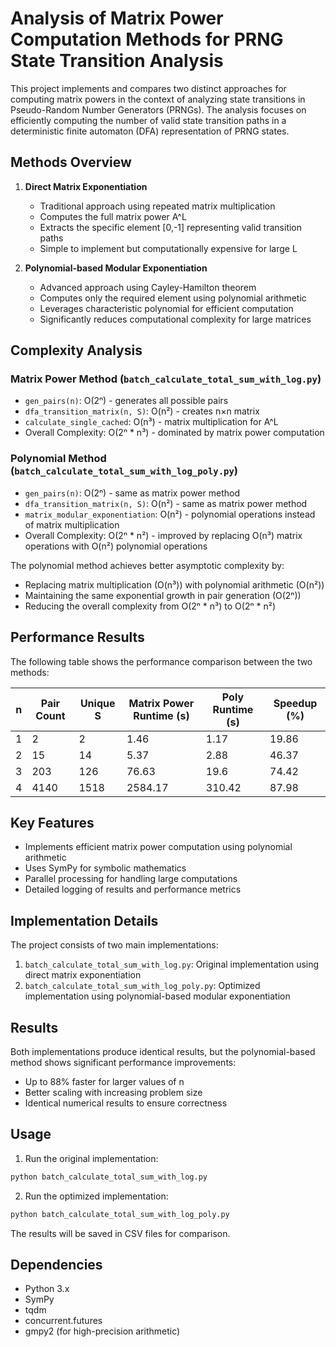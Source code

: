 # Analysis of Matrix Power Computation Methods for PRNG State Transition Analysis

This project implements and compares two distinct approaches for computing matrix powers in the context of analyzing state transitions in Pseudo-Random Number Generators (PRNGs). The analysis focuses on efficiently computing the number of valid state transition paths in a deterministic finite automaton (DFA) representation of PRNG states.

## Methods Overview

1. **Direct Matrix Exponentiation**
   - Traditional approach using repeated matrix multiplication
   - Computes the full matrix power A^L
   - Extracts the specific element [0,-1] representing valid transition paths
   - Simple to implement but computationally expensive for large L

2. **Polynomial-based Modular Exponentiation**
   - Advanced approach using Cayley-Hamilton theorem
   - Computes only the required element using polynomial arithmetic
   - Leverages characteristic polynomial for efficient computation
   - Significantly reduces computational complexity for large matrices

## Complexity Analysis

### Matrix Power Method (`batch_calculate_total_sum_with_log.py`)
- `gen_pairs(n)`: O(2ⁿ) - generates all possible pairs
- `dfa_transition_matrix(n, S)`: O(n²) - creates n×n matrix
- `calculate_single_cached`: O(n³) - matrix multiplication for A^L
- Overall Complexity: O(2ⁿ * n³) - dominated by matrix power computation

### Polynomial Method (`batch_calculate_total_sum_with_log_poly.py`)
- `gen_pairs(n)`: O(2ⁿ) - same as matrix power method
- `dfa_transition_matrix(n, S)`: O(n²) - same as matrix power method
- `matrix_modular_exponentiation`: O(n²) - polynomial operations instead of matrix multiplication
- Overall Complexity: O(2ⁿ * n²) - improved by replacing O(n³) matrix operations with O(n²) polynomial operations

The polynomial method achieves better asymptotic complexity by:
- Replacing matrix multiplication (O(n³)) with polynomial arithmetic (O(n²))
- Maintaining the same exponential growth in pair generation (O(2ⁿ))
- Reducing the overall complexity from O(2ⁿ * n³) to O(2ⁿ * n²)

## Performance Results

The following table shows the performance comparison between the two methods:

| n | Pair Count | Unique S | Matrix Power Runtime (s) | Poly Runtime (s) | Speedup (%) |
|---|------------|----------|--------------------------|------------------|-------------|
| 1 | 2          | 2        | 1.46                     | 1.17             | 19.86       |
| 2 | 15         | 14       | 5.37                     | 2.88             | 46.37       |
| 3 | 203        | 126      | 76.63                    | 19.6             | 74.42       |
| 4 | 4140       | 1518     | 2584.17                  | 310.42           | 87.98       |

## Key Features

- Implements efficient matrix power computation using polynomial arithmetic
- Uses SymPy for symbolic mathematics
- Parallel processing for handling large computations
- Detailed logging of results and performance metrics

## Implementation Details

The project consists of two main implementations:
1. `batch_calculate_total_sum_with_log.py`: Original implementation using direct matrix exponentiation
2. `batch_calculate_total_sum_with_log_poly.py`: Optimized implementation using polynomial-based modular exponentiation

## Results

Both implementations produce identical results, but the polynomial-based method shows significant performance improvements:
- Up to 88% faster for larger values of n
- Better scaling with increasing problem size
- Identical numerical results to ensure correctness

## Usage

1. Run the original implementation:
```bash
python batch_calculate_total_sum_with_log.py
```

2. Run the optimized implementation:
```bash
python batch_calculate_total_sum_with_log_poly.py
```

The results will be saved in CSV files for comparison.

## Dependencies

- Python 3.x
- SymPy
- tqdm
- concurrent.futures
- gmpy2 (for high-precision arithmetic) 